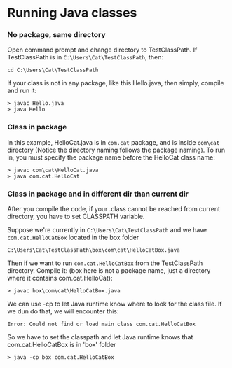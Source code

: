# Running Java classes

### No package, same directory
Open command prompt and change directory to TestClassPath. If TestClassPath is in `C:\Users\Cat\TestClassPath`, then:

`cd C:\Users\Cat\TestClassPath` 

If your class is not in any package, like this Hello.java, then simply, compile and run it:

```
> javac Hello.java
> java Hello
```

### Class in package
In this example, HelloCat.java is in `com.cat` package, and is inside `com\cat` directory (Notice the directory naming follows the package naming). To run in, you must specify the package name before the HelloCat class name:

```
> javac com\cat\HelloCat.java
> java com.cat.HelloCat
```

### Class in package and in different dir than current dir
After you compile the code, if your .class cannot be reached from current directory, you have to set CLASSPATH variable.

Suppose we're currently in `C:\Users\Cat\TestClassPath` and we have `com.cat.HelloCatBox` located in the box folder

`C:\Users\Cat\TestClassPath\box\com\cat\HelloCatBox.java`

Then if we want to run `com.cat.HelloCatBox` from the TestClassPath directory. Compile it: (box here is not a package name, just a directory where it contains com.cat.HelloCat):

```
> javac box\com\cat\HelloCatBox.java
```

We can use -cp to let Java runtime know where to look for the class file. If we dun do that, we will encounter this:

`Error: Could not find or load main class com.cat.HelloCatBox`

So we have to set the classpath and let Java runtime knows that com.cat.HelloCatBox is in 'box' folder
```
> java -cp box com.cat.HelloCatBox
```
